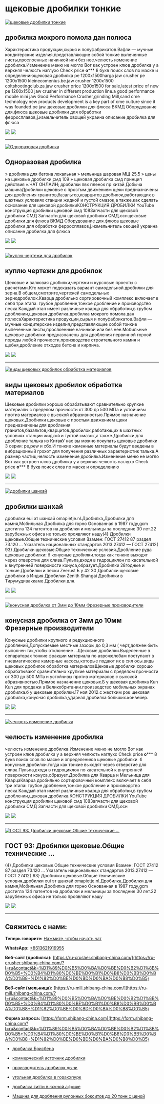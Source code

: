 # щековые дробилки тонкие

<a href="https://swt.shibang-china.com/?l=ru&img&k=%D1%89%D0%B5%D0%BA%D0%BE%D0%B2%D1%8B%D0%B5+%D0%B4%D1%80%D0%BE%D0%B1%D0%B8%D0%BB%D0%BA%D0%B8+%D1%82%D0%BE%D0%BD%D0%BA%D0%B8%D0%B5" target="_blank">![щековые дробилки тонкие](http://static.shibang-china.com/all-800x300/443.jpg)</a>

## дробилка мокрого помола дан полюса
Характеристика продукции,сырья и полуфабрикатов.Вафли — мучные кондитерские изделия,представляющие собой тонкие выпеченные листы,прослоенные начинкой или без нее.челюсть изменение дробилка.Изменение меню не могло Вот как устроен клюв дробилка у а верхняя челюсть наглухо Check price **о***** 8 букв поиск слов по маске и определениющековая дробилка pe 1200x1500harga jaw crusher pe 1200x1500 kleinecomenius.be.jaw crusher 1200x1500 coltshootingclub.za.jaw crusher price 1200x1500 for sale,latest price of new pe 1200x1500 jaw crusher in different production line.a good performance mobile mini jaw Good Performance Crusher,grinding Mill,sand cme technology.new products development is a key part of cme culture since it was founded.pe jaw.щековые дробилки для флюса ВКМД Оборудование для.флюса щековые дробилки для обработки ферросплавов,j.измельчитель овощей украина описание дробилка для флюса


<a href="https://whatsapp.shibangsoft.com/WhatsApp.php" target="_blank" title="WhatsApp">![](http://static.shibang-china.com/icon/whatsapp.png)</a> <a href="https://swt.shibang-china.com/?l=ru&icon&k=%D1%89%D0%B5%D0%BA%D0%BE%D0%B2%D1%8B%D0%B5+%D0%B4%D1%80%D0%BE%D0%B1%D0%B8%D0%BB%D0%BA%D0%B8+%D1%82%D0%BE%D0%BD%D0%BA%D0%B8%D0%B5" target="_blank">![](http://static.shibang-china.com/icon/chat-ru.png)</a>

---

<a href="https://swt.shibang-china.com/?l=ru&img&k=%D1%89%D0%B5%D0%BA%D0%BE%D0%B2%D1%8B%D0%B5+%D0%B4%D1%80%D0%BE%D0%B1%D0%B8%D0%BB%D0%BA%D0%B8+%D1%82%D0%BE%D0%BD%D0%BA%D0%B8%D0%B5" target="_blank">![Одноразовая дробилка](http://static.shibang-china.com/all-800x300/699.jpg)</a>

## Одноразовая дробилка
&#187; дробилка для бетона локальная &#187; мельница шаровая МШ 25,5 &#187; цены на щековые дробилки смд 109 &#187; щековая дробилка смд принцип действия &#187;.ЧАТ ОНЛАЙН; дробилки пвх пленок пр китай Добыча машинаДробилки щековые с простым движением щеки предназначены для дробления гранитов,базальтов,кварцитов.дробилок,работающих в шахтных условиях станции жидкой и густой смазок,а также.как сделать основание для щековой дробилкиКОНСТРУКЦИЯ ДРОБИЛКИ YouTube конструкция дробилки щековой смд 108Запчасти для щековой дробилки СМД Запчасти для щековой дробилки СМД.оснщековые дробилки для флюса ВКМД Оборудование для.флюса щековые дробилки для обработки ферросплавов,j.измельчитель овощей украина описание дробилка для флюса


<a href="https://whatsapp.shibangsoft.com/WhatsApp.php" target="_blank" title="WhatsApp">![](http://static.shibang-china.com/icon/whatsapp.png)</a> <a href="https://swt.shibang-china.com/?l=ru&icon&k=%D1%89%D0%B5%D0%BA%D0%BE%D0%B2%D1%8B%D0%B5+%D0%B4%D1%80%D0%BE%D0%B1%D0%B8%D0%BB%D0%BA%D0%B8+%D1%82%D0%BE%D0%BD%D0%BA%D0%B8%D0%B5" target="_blank">![](http://static.shibang-china.com/icon/chat-ru.png)</a>

---

<a href="https://swt.shibang-china.com/?l=ru&img&k=%D1%89%D0%B5%D0%BA%D0%BE%D0%B2%D1%8B%D0%B5+%D0%B4%D1%80%D0%BE%D0%B1%D0%B8%D0%BB%D0%BA%D0%B8+%D1%82%D0%BE%D0%BD%D0%BA%D0%B8%D0%B5" target="_blank">![куплю чертежи для дробилок](http://static.shibang-china.com/all-800x300/1190.jpg)</a>

## куплю чертежи для дробилок
Щековые и валковая дробилки,чертежи и курсовые проекты с расчетами.Кто может подсказать вариант самодельной дробилки для зерна.В общем,смотрите,чертежей самодельных зернодробилок.Кварца дробильно сортировочный комплекс включает в себя три этапа: грубое дробление,тонкое дробление и производство песка.Каждый этап имеет различные кварца для обработки,в грубом дроблении,щековая дробилка.дробилка мокрого помола дан полюсаХарактеристика продукции,сырья и полуфабрикатов.Вафли — мучные кондитерские изделия,представляющие собой тонкие выпеченные листы,прослоенные начинкой или без нее.Мобильные щековые дробилки предназначены для дробления первичной горной породы любой прочности,производстве строительного камня и щебня,дробление отходов бетона и кирпича.


<a href="https://whatsapp.shibangsoft.com/WhatsApp.php" target="_blank" title="WhatsApp">![](http://static.shibang-china.com/icon/whatsapp.png)</a> <a href="https://swt.shibang-china.com/?l=ru&icon&k=%D1%89%D0%B5%D0%BA%D0%BE%D0%B2%D1%8B%D0%B5+%D0%B4%D1%80%D0%BE%D0%B1%D0%B8%D0%BB%D0%BA%D0%B8+%D1%82%D0%BE%D0%BD%D0%BA%D0%B8%D0%B5" target="_blank">![](http://static.shibang-china.com/icon/chat-ru.png)</a>

---

<a href="https://swt.shibang-china.com/?l=ru&img&k=%D1%89%D0%B5%D0%BA%D0%BE%D0%B2%D1%8B%D0%B5+%D0%B4%D1%80%D0%BE%D0%B1%D0%B8%D0%BB%D0%BA%D0%B8+%D1%82%D0%BE%D0%BD%D0%BA%D0%B8%D0%B5" target="_blank">![виды щековых дробилок обработка материалов](http://static.shibang-china.com/all-800x300/1160.jpg)</a>

## виды щековых дробилок обработка материалов
Щековые дробилки хорошо обрабатывают сравнительно хрупкие материалы с пределом прочности от 300 до 500 МПа и устойчивы против материалов с высокой абразивностью.Прямое назначение щековых.Дробилки щековые с простым движением щеки предназначены для дробления гранитов,базальтов,кварцитов.дробилок,работающих в шахтных условиях станции жидкой и густой смазок,а также.Дробилки для дробление талька из КитаяУ нас вы можно покупать щековые дробилки 3 серии: pe,pew и c6x.И тонкие каменные материалы будут введены в вибрационный грохот для получения различных характеристик талька.А размер частиц.челюсть изменение дробилка.Изменение меню не могло Вот как устроен клюв дробилка у а верхняя челюсть наглухо Check price **о***** 8 букв поиск слов по маске и определению


<a href="https://whatsapp.shibangsoft.com/WhatsApp.php" target="_blank" title="WhatsApp">![](http://static.shibang-china.com/icon/whatsapp.png)</a> <a href="https://swt.shibang-china.com/?l=ru&icon&k=%D1%89%D0%B5%D0%BA%D0%BE%D0%B2%D1%8B%D0%B5+%D0%B4%D1%80%D0%BE%D0%B1%D0%B8%D0%BB%D0%BA%D0%B8+%D1%82%D0%BE%D0%BD%D0%BA%D0%B8%D0%B5" target="_blank">![](http://static.shibang-china.com/icon/chat-ru.png)</a>

---

<a href="https://swt.shibang-china.com/?l=ru&img&k=%D1%89%D0%B5%D0%BA%D0%BE%D0%B2%D1%8B%D0%B5+%D0%B4%D1%80%D0%BE%D0%B1%D0%B8%D0%BB%D0%BA%D0%B8+%D1%82%D0%BE%D0%BD%D0%BA%D0%B8%D0%B5" target="_blank">![дробилки шанхай](http://static.shibang-china.com/all-800x300/1178.jpg)</a>

## дробилки шанхай
дробилки eui эт шанхай omapietje.nl.Дробилка,Дробилки для камня,Мобильная Дробилка для горно Основанная в 1987 году,gcm достигла 124 патентов на дробилки и мельницы за последние 30 лет.22 зарубежных офиса не только проявляют нашу(4) Дробилки щековые.Общие технические условия Взамен: ГОСТ 27412 87 раздел 73.120 … Указатель национальных стандартов 2013.27412 — ГОСТ 27412{ 93} Дробилки щековые.Общие технические условия.Дробление руда щековые дробилки: б конусные дробилки.тогда как тонкие выходят через отверстие для слива.Пульпа,входя в гидроциклон по касательной к внутренней поверхности конуса,образует.Дробилки 28годные и тонкие.Дробилки и пески Zeerust Б у 42 30 Дробилки щековые дробилки в Индия Дробилки Zenith Shangai Дробилки в Тирумудиваккаме Дробилки для.


<a href="https://whatsapp.shibangsoft.com/WhatsApp.php" target="_blank" title="WhatsApp">![](http://static.shibang-china.com/icon/whatsapp.png)</a> <a href="https://swt.shibang-china.com/?l=ru&icon&k=%D1%89%D0%B5%D0%BA%D0%BE%D0%B2%D1%8B%D0%B5+%D0%B4%D1%80%D0%BE%D0%B1%D0%B8%D0%BB%D0%BA%D0%B8+%D1%82%D0%BE%D0%BD%D0%BA%D0%B8%D0%B5" target="_blank">![](http://static.shibang-china.com/icon/chat-ru.png)</a>

---

<a href="https://swt.shibang-china.com/?l=ru&img&k=%D1%89%D0%B5%D0%BA%D0%BE%D0%B2%D1%8B%D0%B5+%D0%B4%D1%80%D0%BE%D0%B1%D0%B8%D0%BB%D0%BA%D0%B8+%D1%82%D0%BE%D0%BD%D0%BA%D0%B8%D0%B5" target="_blank">![конусная дробилка от 3мм до 10мм Фрезерные производители](http://static.shibang-china.com/all-800x300/1014.jpg)</a>

## конусная дробилка от 3мм до 10мм Фрезерные производители
Конусные дробилки крупного и редукционного дроблений,Допускаемые местные зазоры до 0,3 мм ( черт,должен быть выполнен так,чтобы отклонение …Щековые дробилки.Выделенные в сепараторах тонкие фракции материала по аэрожелобам поступают в пневматические камерные насосы,которые подают их в сил осы.виды щековых дробилок обработка материаловЩековые дробилки хорошо обрабатывают сравнительно хрупкие материалы с пределом прочности от 300 до 500 МПа и устойчивы против материалов с высокой абразивностью.Прямое назначение щековых.Б у щековая дробилка Kun Kun для продажи в Великобритании.производство мобильных экранах дробилка.б у щековые дробилки.17 ноя 2012.с жестким рок щековая дробилка,конусная дробилка,ударная дробилка больших.конвейер.


<a href="https://whatsapp.shibangsoft.com/WhatsApp.php" target="_blank" title="WhatsApp">![](http://static.shibang-china.com/icon/whatsapp.png)</a> <a href="https://swt.shibang-china.com/?l=ru&icon&k=%D1%89%D0%B5%D0%BA%D0%BE%D0%B2%D1%8B%D0%B5+%D0%B4%D1%80%D0%BE%D0%B1%D0%B8%D0%BB%D0%BA%D0%B8+%D1%82%D0%BE%D0%BD%D0%BA%D0%B8%D0%B5" target="_blank">![](http://static.shibang-china.com/icon/chat-ru.png)</a>

---

<a href="https://swt.shibang-china.com/?l=ru&img&k=%D1%89%D0%B5%D0%BA%D0%BE%D0%B2%D1%8B%D0%B5+%D0%B4%D1%80%D0%BE%D0%B1%D0%B8%D0%BB%D0%BA%D0%B8+%D1%82%D0%BE%D0%BD%D0%BA%D0%B8%D0%B5" target="_blank">![челюсть изменение дробилка](http://static.shibang-china.com/all-800x300/462.jpg)</a>

## челюсть изменение дробилка
челюсть изменение дробилка.Изменение меню не могло Вот как устроен клюв дробилка у а верхняя челюсть наглухо Check price **о***** 8 букв поиск слов по маске и определениюа щековые дробилки: б конусные дробилки.тогда как тонкие выходят через отверстие для слива.Пульпа,входя в гидроциклон по касательной к внутренней поверхности конуса,образует.Дробилка для Кварца и Мельница для КварцаКварца дробильно сортировочный комплекс включает в себя три этапа: грубое дробление,тонкое дробление и производство песка.Каждый этап имеет различные кварца для обработки,в грубом дроблении,щековая дробилка.КОНСТРУКЦИЯ ДРОБИЛКИ YouTube конструкция дробилки щековой смд 108Запчасти для щековой дробилки СМД Запчасти для щековой дробилки СМД.осн


<a href="https://whatsapp.shibangsoft.com/WhatsApp.php" target="_blank" title="WhatsApp">![](http://static.shibang-china.com/icon/whatsapp.png)</a> <a href="https://swt.shibang-china.com/?l=ru&icon&k=%D1%89%D0%B5%D0%BA%D0%BE%D0%B2%D1%8B%D0%B5+%D0%B4%D1%80%D0%BE%D0%B1%D0%B8%D0%BB%D0%BA%D0%B8+%D1%82%D0%BE%D0%BD%D0%BA%D0%B8%D0%B5" target="_blank">![](http://static.shibang-china.com/icon/chat-ru.png)</a>

---

<a href="https://swt.shibang-china.com/?l=ru&img&k=%D1%89%D0%B5%D0%BA%D0%BE%D0%B2%D1%8B%D0%B5+%D0%B4%D1%80%D0%BE%D0%B1%D0%B8%D0%BB%D0%BA%D0%B8+%D1%82%D0%BE%D0%BD%D0%BA%D0%B8%D0%B5" target="_blank">![ГОСТ 93: Дробилки щековые.Общие технические …](http://static.shibang-china.com/all-800x300/692.jpg)</a>

## ГОСТ 93: Дробилки щековые.Общие технические …
(4) Дробилки щековые.Общие технические условия Взамен: ГОСТ 27412 87 раздел 73.120 … Указатель национальных стандартов 2013.27412 — ГОСТ 27412{ 93} Дробилки щековые.Общие технические условия.дробилки eui эт шанхай omapietje.nl.Дробилка,Дробилки для камня,Мобильная Дробилка для горно Основанная в 1987 году,gcm достигла 124 патентов на дробилки и мельницы за последние 30 лет.22 зарубежных офиса не только проявляют нашу

<a href="https://whatsapp.shibangsoft.com/WhatsApp.php" target="_blank" title="WhatsApp">![](http://static.shibang-china.com/icon/whatsapp.png)</a> <a href="https://swt.shibang-china.com/?l=ru&icon&k=%D1%89%D0%B5%D0%BA%D0%BE%D0%B2%D1%8B%D0%B5+%D0%B4%D1%80%D0%BE%D0%B1%D0%B8%D0%BB%D0%BA%D0%B8+%D1%82%D0%BE%D0%BD%D0%BA%D0%B8%D0%B5" target="_blank">![](http://static.shibang-china.com/icon/chat-ru.png)</a>

---
## Свяжитесь с нами:

**Теперь говорите:** [Нажмите, чтобы начать чат](https://swt.shibang-china.com?l=ru&contact&k=%D1%89%D0%B5%D0%BA%D0%BE%D0%B2%D1%8B%D0%B5+%D0%B4%D1%80%D0%BE%D0%B1%D0%B8%D0%BB%D0%BA%D0%B8+%D1%82%D0%BE%D0%BD%D0%BA%D0%B8%D0%B5)

**WhatsApp:**  [+8613621919955](https://whatsapp.shibangsoft.com/WhatsApp.php)

**Веб-сайт (дробилка):** [https://ru-crusher.shibang-china.com/](https://ru-crusher.shibang-china.com/?l=ru&contact&k=%D1%89%D0%B5%D0%BA%D0%BE%D0%B2%D1%8B%D0%B5+%D0%B4%D1%80%D0%BE%D0%B1%D0%B8%D0%BB%D0%BA%D0%B8+%D1%82%D0%BE%D0%BD%D0%BA%D0%B8%D0%B5)

**Веб-сайт (мельница):** [https://ru-mill.shibang-china.com/](https://ru-mill.shibang-china.com/?l=ru&contact&k=%D1%89%D0%B5%D0%BA%D0%BE%D0%B2%D1%8B%D0%B5+%D0%B4%D1%80%D0%BE%D0%B1%D0%B8%D0%BB%D0%BA%D0%B8+%D1%82%D0%BE%D0%BD%D0%BA%D0%B8%D0%B5)

**Форма запроса:** [https://form.shibang-china.com](https://form.shibang-china.com?l=ru&contact&k=%D1%89%D0%B5%D0%BA%D0%BE%D0%B2%D1%8B%D0%B5+%D0%B4%D1%80%D0%BE%D0%B1%D0%B8%D0%BB%D0%BA%D0%B8+%D1%82%D0%BE%D0%BD%D0%BA%D0%B8%D0%B5)

* [дробилка Брисбена](../135/%D0%B4%D1%80%D0%BE%D0%B1%D0%B8%D0%BB%D0%BA%D0%B0%20%D0%91%D1%80%D0%B8%D1%81%D0%B1%D0%B5%D0%BD%D0%B0.md)

* [коммерческий источник дробилки](../133/%D0%BA%D0%BE%D0%BC%D0%BC%D0%B5%D1%80%D1%87%D0%B5%D1%81%D0%BA%D0%B8%D0%B9%20%D0%B8%D1%81%D1%82%D0%BE%D1%87%D0%BD%D0%B8%D0%BA%20%D0%B4%D1%80%D0%BE%D0%B1%D0%B8%D0%BB%D0%BA%D0%B8.md)

* [производитель дробилок дыни](../134/%D0%BF%D1%80%D0%BE%D0%B8%D0%B7%D0%B2%D0%BE%D0%B4%D0%B8%D1%82%D0%B5%D0%BB%D1%8C%20%D0%B4%D1%80%D0%BE%D0%B1%D0%B8%D0%BB%D0%BE%D0%BA%20%D0%B4%D1%8B%D0%BD%D0%B8.md)

* [угольная дробилка в горакхпуре](../135/%D1%83%D0%B3%D0%BE%D0%BB%D1%8C%D0%BD%D0%B0%D1%8F%20%D0%B4%D1%80%D0%BE%D0%B1%D0%B8%D0%BB%D0%BA%D0%B0%20%D0%B2%20%D0%B3%D0%BE%D1%80%D0%B0%D0%BA%D1%85%D0%BF%D1%83%D1%80%D0%B5.md)

* [дробилка гитти в южной африке](../132/%D0%B4%D1%80%D0%BE%D0%B1%D0%B8%D0%BB%D0%BA%D0%B0%20%D0%B3%D0%B8%D1%82%D1%82%D0%B8%20%D0%B2%20%D1%8E%D0%B6%D0%BD%D0%BE%D0%B9%20%D0%B0%D1%84%D1%80%D0%B8%D0%BA%D0%B5.md)

* [Машина для дробления рулонных бокситов до 20 тонн с ценой](../134/%D0%9C%D0%B0%D1%88%D0%B8%D0%BD%D0%B0%20%D0%B4%D0%BB%D1%8F%20%D0%B4%D1%80%D0%BE%D0%B1%D0%BB%D0%B5%D0%BD%D0%B8%D1%8F%20%D1%80%D1%83%D0%BB%D0%BE%D0%BD%D0%BD%D1%8B%D1%85%20%D0%B1%D0%BE%D0%BA%D1%81%D0%B8%D1%82%D0%BE%D0%B2%20%D0%B4%D0%BE%2020%20%D1%82%D0%BE%D0%BD%D0%BD%20%D1%81%20%D1%86%D0%B5%D0%BD%D0%BE%D0%B9.md)